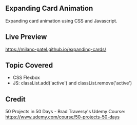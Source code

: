 ## Expanding Card Animation
Expanding card animation using CSS and Javascript.

## Live Preview
https://milano-patel.github.io/expanding-cards/

## Topic Covered
- CSS Flexbox
- JS: classList.add('active') and classList.remove('active')

## Credit
50 Projects in 50 Days - Brad Traversy's Udemy Course: https://www.udemy.com/course/50-projects-50-days